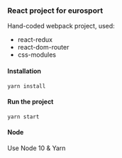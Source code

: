 ### React project for eurosport

Hand-coded webpack project, used:

- react-redux
- react-dom-router
- css-modules

#### Installation
```
yarn install
```

#### Run the project
```
yarn start
```

#### Node
Use Node 10 & Yarn
